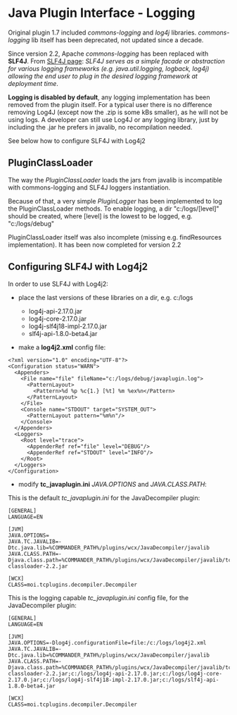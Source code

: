 Java Plugin Interface - Logging
==============================

Original plugin 1.7 included *commons-logging* and *log4j* libraries.
*commons-logging* lib itself has been deprecated, not updated since a decade. 

Since version 2.2, Apache *commons-logging* has been replaced with **SLF4J**.
From [SLF4J page](https://www.slf4j.org/):
*SLF4J serves as a simple facade or abstraction for various logging frameworks (e.g. java.util.logging, logback, log4j) allowing the end user to plug in the desired logging framework at deployment time*.

**Logging is disabled by default**, any logging implementation has been removed from the plugin itself.
For a typical user there is no difference removing Log4J (except now the .zip is some kBs smaller), as he will not be using logs.
A developer can still use Log4J or any logging library, just by including the .jar he prefers in javalib, no recompilation needed.


See below how to configure SLF4J with Log4j2

PluginClassLoader
-------------------------
The way the *PluginClassLoader* loads the jars from javalib is incompatible with commons-logging and SLF4J loggers instantiation.

Because of that, a very simple *PluginLogger* has been implemented to log the PluginClassLoader methods.
To enable logging, a dir "c:/logs/[level]" should be created, where [level] is the lowest to be logged, e.g. "c:/logs/debug"

PluginClassLoader itself was also incomplete (missing e.g.  findResources implementation).
It has been now completed for version 2.2


Configuring SLF4J with Log4j2
-------------------------
In order to use SLF4J with Log4j2:
- place the last versions of these libraries on a dir, e.g. c:/logs
  - log4j-api-2.17.0.jar 
  - log4j-core-2.17.0.jar
  - log4j-slf4j18-impl-2.17.0.jar
  - slf4j-api-1.8.0-beta4.jar

- make a **log4j2.xml** config file:

```
<?xml version="1.0" encoding="UTF-8"?>
<Configuration status="WARN">
  <Appenders>
    <File name="file" fileName="c:/logs/debug/javaplugin.log">
      <PatternLayout>
        <Pattern>%d %p %c{1.} [%t] %m %ex%n</Pattern>
      </PatternLayout>
    </File>
    <Console name="STDOUT" target="SYSTEM_OUT">
      <PatternLayout pattern="%m%n"/>
    </Console>
  </Appenders>
  <Loggers>
    <Root level="trace">
      <AppenderRef ref="file" level="DEBUG"/>
      <AppenderRef ref="STDOUT" level="INFO"/>
    </Root>
  </Loggers>
</Configuration>
```

- modify **tc_javaplugin.ini** *JAVA.OPTIONS* and *JAVA.CLASS.PATH*:

This is the default *tc_javaplugin.ini* for the JavaDecompiler plugin:

```
[GENERAL]
LANGUAGE=EN

[JVM]
JAVA.OPTIONS=
JAVA.TC.JAVALIB=-Dtc.java.lib=%COMMANDER_PATH%/plugins/wcx/JavaDecompiler/javalib
JAVA.CLASS.PATH=-Djava.class.path=%COMMANDER_PATH%/plugins/wcx/JavaDecompiler/javalib/tc-classloader-2.2.jar

[WCX]
CLASS=moi.tcplugins.decompiler.Decompiler
```

This is the logging capable	*tc_javaplugin.ini* config file, for the JavaDecompiler plugin:

```
[GENERAL]
LANGUAGE=EN

[JVM]
JAVA.OPTIONS=-Dlog4j.configurationFile=file:/c:/logs/log4j2.xml
JAVA.TC.JAVALIB=-Dtc.java.lib=%COMMANDER_PATH%/plugins/wcx/JavaDecompiler/javalib
JAVA.CLASS.PATH=-Djava.class.path=%COMMANDER_PATH%/plugins/wcx/JavaDecompiler/javalib/tc-classloader-2.2.jar;c:/logs/log4j-api-2.17.0.jar;c:/logs/log4j-core-2.17.0.jar;c:/logs/log4j-slf4j18-impl-2.17.0.jar;c:/logs/slf4j-api-1.8.0-beta4.jar

[WCX]
CLASS=moi.tcplugins.decompiler.Decompiler
```

